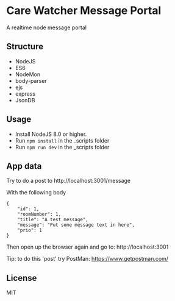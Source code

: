 # Care Watcher Message Portal

A realtime node message portal

## Structure
- NodeJS
- ES6
- NodeMon
- body-parser
- ejs
- express
- JsonDB

## Usage
- Install NodeJS 8.0 or higher.
- Run `npm install` in the _scripts folder
- Run `npm run dev` in the _scripts folder

## App data
Try to do a post to http://localhost:3001/message

With the following body 
```
{
    "id": 1,
    "roomNumber": 1,
    "title": "A test message",
    "message": "Put some message text in here",
    "prio": 1
}
```

Then open up the browser again and go to: http://localhost:3001

Tip: to do this 'post' try PostMan: https://www.getpostman.com/

## License

MIT
